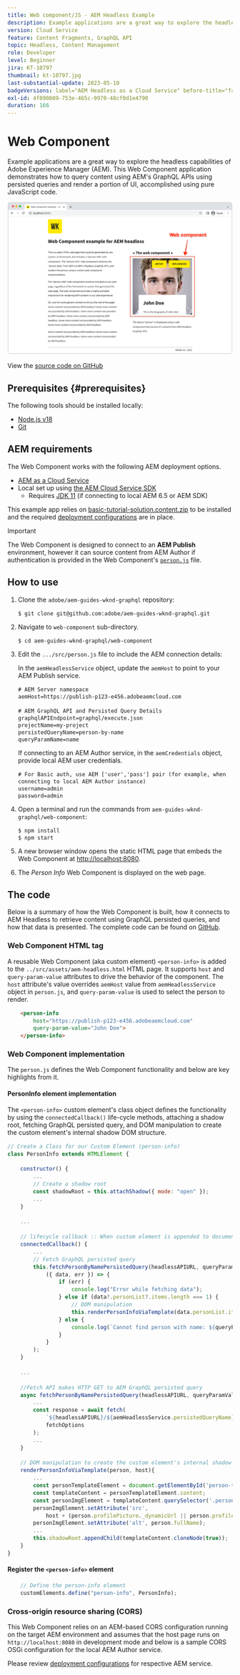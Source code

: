 ```yaml
---
title: Web component/JS - AEM Headless Example
description: Example applications are a great way to explore the headless capabilities of Adobe Experience Manager (AEM). This Web Component/JS application demonstrates how to query content using AEM's GraphQL APIs using persisted queries.
version: Cloud Service
feature: Content Fragments, GraphQL API
topic: Headless, Content Management
role: Developer
level: Beginner
jira: KT-10797
thumbnail: kt-10797.jpg
last-substantial-update: 2023-05-10
badgeVersions: label="AEM Headless as a Cloud Service" before-title="false"
exl-id: 4f090809-753e-465c-9970-48cf0d1e4790
duration: 166
---
```

# Web Component

Example applications are a great way to explore the headless capabilities of Adobe Experience Manager (AEM). This Web Component application demonstrates how to query content using AEM's GraphQL APIs using persisted queries and render a portion of UI, accomplished using pure JavaScript code. 

![Web Component with AEM Headless](./assets/web-component/web-component.png)

View the [source code on GitHub](https://github.com/adobe/aem-guides-wknd-graphql/tree/main/web-component)

## Prerequisites {#prerequisites}

The following tools should be installed locally:

+ [Node.js v18](https://nodejs.org/en/)
+ [Git](https://git-scm.com/)

## AEM requirements

The Web Component works with the following AEM deployment options. 

+ [AEM as a Cloud Service](https://experienceleague.adobe.com/docs/experience-manager-cloud-service/content/implementing/deploying/overview.html)
+ Local set up using [the AEM Cloud Service SDK](https://experienceleague.adobe.com/docs/experience-manager-learn/cloud-service/local-development-environment-set-up/overview.html)
    + Requires [JDK 11](https://experience.adobe.com/#/downloads/content/software-distribution/en/general.html?1_group.propertyvalues.property=.%2Fjcr%3Acontent%2Fmetadata%2Fdc%3AsoftwareType&1_group.propertyvalues.operation=equals&1_group.propertyvalues.0_values=software-type%3Atooling&fulltext=Oracle%7E+JDK%7E+11%7E&orderby=%40jcr%3Acontent%2Fjcr%3AlastModified&orderby.sort=desc&layout=list&p.offset=0&p.limit=14) (if connecting to local AEM 6.5 or AEM SDK)

This example app relies on [basic-tutorial-solution.content.zip](../multi-step/assets/explore-graphql-api/basic-tutorial-solution.content.zip) to be installed and the required [deployment configurations](../deployment/web-component.md) are in place.


>[!IMPORTANT]
>
>The Web Component is designed to connect to an __AEM Publish__ environment, however it can source content from AEM Author if authentication is provided in the Web Component's [`person.js`](https://github.com/adobe/aem-guides-wknd-graphql/blob/main/web-component/src/person.js#L11) file. 

## How to use

1. Clone the `adobe/aem-guides-wknd-graphql` repository:

    ```shell
    $ git clone git@github.com:adobe/aem-guides-wknd-graphql.git
    ```

1. Navigate to `web-component` sub-directory.

    ```shell
    $ cd aem-guides-wknd-graphql/web-component
    ```

1. Edit the `.../src/person.js` file to include the AEM connection details:

    In the `aemHeadlessService` object, update the `aemHost` to point to your AEM Publish service.

    ```plain
    # AEM Server namespace
    aemHost=https://publish-p123-e456.adobeaemcloud.com

    # AEM GraphQL API and Persisted Query Details
    graphqlAPIEndpoint=graphql/execute.json
    projectName=my-project
    persistedQueryName=person-by-name
    queryParamName=name
    ```

    If connecting to an AEM Author service, in the `aemCredentials` object, provide local AEM user credentials.

    ```plain
    # For Basic auth, use AEM ['user','pass'] pair (for example, when connecting to local AEM Author instance)
    username=admin
    password=admin
    ```

1. Open a terminal and run the commands from `aem-guides-wknd-graphql/web-component`:

    ```shell
    $ npm install
    $ npm start
    ```

1. A new browser window opens the static HTML page that embeds the Web Component at [http://localhost:8080](http://localhost:8080).
1. The _Person Info_ Web Component is displayed on the web page.

## The code

Below is a summary of how the Web Component is built, how it connects to AEM Headless to retrieve content using GraphQL persisted queries, and how that data is presented. The complete code can be found on [GitHub](https://github.com/adobe/aem-guides-wknd-graphql/tree/main/web-component).

### Web Component HTML tag

A reusable Web Component (aka custom element) `<person-info>` is added to the `../src/assets/aem-headless.html` HTML page. It supports `host` and `query-param-value` attributes to drive the behavior of the component. The `host` attribute's value overrides `aemHost` value from `aemHeadlessService` object in `person.js`, and `query-param-value` is used to select the person to render.

```html
    <person-info 
        host="https://publish-p123-e456.adobeaemcloud.com"
        query-param-value="John Doe">
    </person-info>
```

### Web Component implementation

The `person.js` defines the Web Component functionality and below are key highlights from it.

#### PersonInfo element implementation

The `<person-info>` custom element's class object defines the functionality by using the `connectedCallback()` life-cycle methods, attaching a shadow root, fetching GraphQL persisted query, and DOM manipulation to create the custom element's internal shadow DOM structure.

```javascript
// Create a Class for our Custom Element (person-info)
class PersonInfo extends HTMLElement {

    constructor() {
        ...
        // Create a shadow root
        const shadowRoot = this.attachShadow({ mode: "open" });
        ...
    }

    ...

    // lifecycle callback :: When custom element is appended to document
    connectedCallback() {
        ...
        // Fetch GraphQL persisted query
        this.fetchPersonByNamePersistedQuery(headlessAPIURL, queryParamValue).then(
            ({ data, err }) => {
                if (err) {
                    console.log("Error while fetching data");
                } else if (data?.personList?.items.length === 1) {
                    // DOM manipulation
                    this.renderPersonInfoViaTemplate(data.personList.items[0], host);
                } else {
                    console.log(`Cannot find person with name: ${queryParamValue}`);
                }
            }
        );
    }

    ...

    //Fetch API makes HTTP GET to AEM GraphQL persisted query
    async fetchPersonByNamePersistedQuery(headlessAPIURL, queryParamValue) {
        ...
        const response = await fetch(
            `${headlessAPIURL}/${aemHeadlessService.persistedQueryName}${encodedParam}`,
            fetchOptions
        );
        ...
    }

    // DOM manipulation to create the custom element's internal shadow DOM structure
    renderPersonInfoViaTemplate(person, host){
        ...
        const personTemplateElement = document.getElementById('person-template');
        const templateContent = personTemplateElement.content;
        const personImgElement = templateContent.querySelector('.person_image');
        personImgElement.setAttribute('src',
            host + (person.profilePicture._dynamicUrl || person.profilePicture._path));
        personImgElement.setAttribute('alt', person.fullName);
        ...
        this.shadowRoot.appendChild(templateContent.cloneNode(true));
    }
}
```

#### Register the `<person-info>` element

```javascript
    // Define the person-info element
    customElements.define("person-info", PersonInfo);
```

### Cross-origin resource sharing (CORS)

This Web Component relies on an AEM-based CORS configuration running on the target AEM environment and assumes that the host page runs on `http://localhost:8080` in development mode and below is a sample CORS OSGi configuration for the local AEM Author service. 

Please review [deployment configurations](../deployment/web-component.md) for respective AEM service. 
